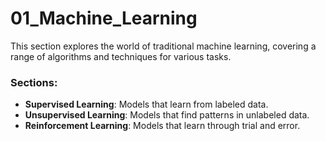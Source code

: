 # 01_Machine_Learning

This section explores the world of traditional machine learning, covering a range of algorithms and techniques for various tasks.

### Sections:

-   **Supervised Learning**: Models that learn from labeled data.
-   **Unsupervised Learning**: Models that find patterns in unlabeled data.
-   **Reinforcement Learning**: Models that learn through trial and error. 